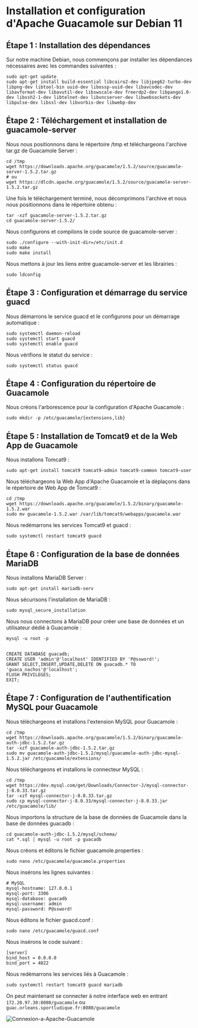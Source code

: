 # Installation et configuration d'Apache Guacamole sur Debian 11

## Étape 1 : Installation des dépendances

Sur notre machine Debian, nous commençons par installer les dépendances nécessaires avec les commandes suivantes :


    sudo apt-get update
    sudo apt-get install build-essential libcairo2-dev libjpeg62-turbo-dev libpng-dev libtool-bin uuid-dev libossp-uuid-dev libavcodec-dev libavformat-dev libavutil-dev libswscale-dev freerdp2-dev libpango1.0-dev libssh2-1-dev libtelnet-dev libvncserver-dev libwebsockets-dev libpulse-dev libssl-dev libvorbis-dev libwebp-dev

## Étape 2 : Téléchargement et installation de guacamole-server

Nous nous positionnons dans le répertoire /tmp et téléchargeons l'archive tar.gz de Guacamole Server :

    cd /tmp
    wget https://downloads.apache.org/guacamole/1.5.2/source/guacamole-server-1.5.2.tar.gz
    # ou 
    wget https://dlcdn.apache.org/guacamole/1.5.2/source/guacamole-server-1.5.2.tar.gz


Une fois le téléchargement terminé, nous décomprimons l'archive et nous nous positionnons dans le répertoire obtenu :

    tar -xzf guacamole-server-1.5.2.tar.gz
    cd guacamole-server-1.5.2/

Nous configurons et compilons le code source de guacamole-server :

    sudo ./configure --with-init-dir=/etc/init.d
    sudo make
    sudo make install

Nous mettons à jour les liens entre guacamole-server et les librairies :

    sudo ldconfig

## Étape 3 : Configuration et démarrage du service guacd

Nous démarrons le service guacd et le configurons pour un démarrage automatique :

    sudo systemctl daemon-reload
    sudo systemctl start guacd
    sudo systemctl enable guacd

Nous vérifions le statut du service :

    sudo systemctl status guacd

## Étape 4 : Configuration du répertoire de Guacamole

Nous créons l'arborescence pour la configuration d'Apache Guacamole :

    sudo mkdir -p /etc/guacamole/{extensions,lib}

## Étape 5 : Installation de Tomcat9 et de la Web App de Guacamole

Nous installons Tomcat9 :

    sudo apt-get install tomcat9 tomcat9-admin tomcat9-common tomcat9-user

Nous téléchargeons la Web App d'Apache Guacamole et la déplaçons dans le répertoire de Web App de Tomcat9 :

    cd /tmp
    wget https://downloads.apache.org/guacamole/1.5.2/binary/guacamole-1.5.2.war
    sudo mv guacamole-1.5.2.war /var/lib/tomcat9/webapps/guacamole.war

Nous redémarrons les services Tomcat9 et guacd :

    sudo systemctl restart tomcat9 guacd
## Étape 6 : Configuration de la base de données MariaDB

Nous installons MariaDB Server :

    sudo apt-get install mariadb-serv
                    
Nous sécurisons l'installation de MariaDB :

    sudo mysql_secure_installation
Nous nous connectons à MariaDB pour créer une base de données et un utilisateur dédié à Guacamole :

    mysql -u root -p


    CREATE DATABASE guacadb;
    CREATE USER 'admin'@'localhost' IDENTIFIED BY 'P@ssword!';
    GRANT SELECT,INSERT,UPDATE,DELETE ON guacadb.* TO 'guaca_nachos'@'localhost';
    FLUSH PRIVILEGES;
    EXIT;

## Étape 7 : Configuration de l'authentification MySQL pour Guacamole

Nous téléchargeons et installons l'extension MySQL pour Guacamole :

    cd /tmp
    wget https://downloads.apache.org/guacamole/1.5.2/binary/guacamole-auth-jdbc-1.5.2.tar.gz
    tar -xzf guacamole-auth-jdbc-1.5.2.tar.gz
    sudo mv guacamole-auth-jdbc-1.5.2/mysql/guacamole-auth-jdbc-mysql-1.5.2.jar /etc/guacamole/extensions/

Nous téléchargeons et installons le connecteur MySQL :

    cd /tmp
    wget https://dev.mysql.com/get/Downloads/Connector-J/mysql-connector-j-8.0.33.tar.gz
    tar -xzf mysql-connector-j-8.0.33.tar.gz
    sudo cp mysql-connector-j-8.0.33/mysql-connector-j-8.0.33.jar /etc/guacamole/lib/

Nous importons la structure de la base de données de Guacamole dans la base de données guacadb :

    cd guacamole-auth-jdbc-1.5.2/mysql/schema/
    cat *.sql | mysql -u root -p guacadb

Nous créons et éditons le fichier guacamole.properties :

    sudo nano /etc/guacamole/guacamole.properties

Nous insérons les lignes suivantes :

    # MySQL
    mysql-hostname: 127.0.0.1
    mysql-port: 3306
    mysql-database: guacadb
    mysql-username: admin
    mysql-password: P@ssword!

Nous éditons le fichier guacd.conf :            
            
    sudo nano /etc/guacamole/guacd.conf

Nous insérons le code suivant :

    [server]
    bind_host = 0.0.0.0
    bind_port = 4822

Nous redémarrons les services liés à Guacamole :

    sudo systemctl restart tomcat9 guacd mariadb


On peut maintenant se connecter à notre interface web en entrant ``172.28.97.30:8080/guacamole`` ou ``guac.orleans.sportludique.fr:8080/guacamole``

![Connexion-a-Apache-Guacamole](https://github.com/eRaETatsuya/OrleansSIO.github.io/assets/144692551/38956b58-21a4-455c-bfb0-d9ac045d489c)

